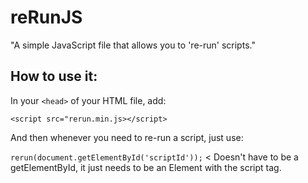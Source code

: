 # reRunJS

"A simple JavaScript file that allows you to 're-run' scripts."

## How to use it:

In your `<head>` of your HTML file, add:

`<script src="rerun.min.js></script>`

And then whenever you need to re-run a script, just use:

`rerun(document.getElementById('scriptId'));` < Doesn't have to be a getElementById, it just needs to be an Element
with the script tag.
